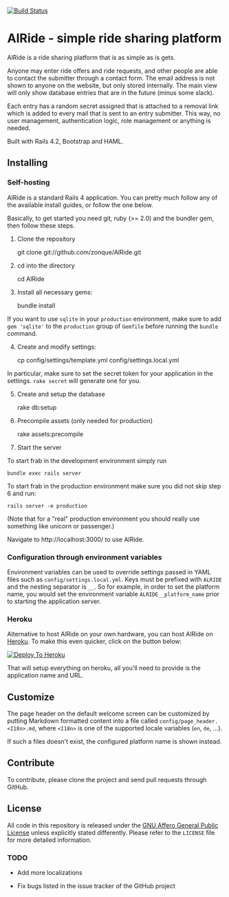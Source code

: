 [![Build Status](https://travis-ci.org/zonque/AlRide.svg?branch=master)](https://travis-ci.org/zonque/AlRide)

# AlRide - simple ride sharing platform

AlRide is a ride sharing platform that is as simple as is gets.

Anyone may enter ride offers and ride requests, and other people are able to contact
the submitter through a contact form. The email address is not shown to anyone on the
website, but only stored internally. The main view will only show database entries that
are in the future (minus some slack).

Each entry has a random secret assigned that is attached to a removal link which is added
to every mail that is sent to an entry submitter. This way, no user management, authentication
logic, role management or anything is needed.

Built with Rails 4.2, Bootstrap and HAML.

## Installing

### Self-hosting

AlRide is a standard Rails 4 application. You can pretty much follow any of the available install guides, or follow the one below.

Basically, to get started you need git, ruby (>= 2.0) and the bundler gem, then follow these steps.

1) Clone the repository

    git clone git://github.com/zonque/AlRide.git

2) cd into the directory

    cd AlRide

3) Install all necessary gems:

    bundle install

If you want to use `sqlite` in your `production` environment, make sure to add `gem 'sqlite'` to the `production` group of
`Gemfile` before running the `bundle` command.

4) Create and modify settings:

    cp config/settings/template.yml config/settings.local.yml

In particular, make sure to set the secret token for your application in the settings. `rake secret` will generate one for you.

5) Create and setup the database

    rake db:setup

6) Precompile assets (only needed for production)

    rake assets:precompile

7) Start the server

To start frab in the development environment simply run

    bundle exec rails server

To start frab in the production environment make sure you
did not skip step 6 and run:

    rails server -e production

(Note that for a "real" production environment you should really use something like unicorn or passenger.)

Navigate to http://localhost:3000/ to use AlRide.

### Configuration through environment variables

Environment variables can be used to override settings passed in YAML files such as `config/settings.local.yml`.
Keys must be prefixed with `ALRIDE` and the nesting separator is `__`. So for example, in order to set the platform name,
you would set the environment variable `ALRIDE__platform_name` prior to starting the application server.

### Heroku

Alternative to host AlRide on your own hardware, you can host AlRide on [Heroku](https://heroku.com). To make this even quicker, click on the button below:

[![Deploy To Heroku](https://www.herokucdn.com/deploy/button.png)](https://heroku.com/deploy)

That will setup everything on heroku, all you'll need to provide is the application name and URL.

## Customize

The page header on the default welcome screen can be customized by putting Markdown formatted content into a file called `config/page_header.<I18n>.md`,
where `<I18n>` is one of the supported locale variables (`en`, `de`, ...).

If such a files doesn't exist, the configured platform name is shown instead.

## Contribute

To contribute, please clone the project and send pull requests through GitHub.

## License

All code in this repository is released under the [GNU Affero General Public License](https://www.gnu.org/licenses/agpl-3.0.en.html) unless explicitly stated differently. Please refer to the `LICENSE` file for more detailed information.

### TODO

* Add more localizations

* Fix bugs listed in the issue tracker of the GitHub project
